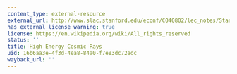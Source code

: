 ```yaml
---
content_type: external-resource
external_url: http://www.slac.stanford.edu/econf/C040802/lec_notes/Stanev/default.htm#top
has_external_license_warning: true
license: https://en.wikipedia.org/wiki/All_rights_reserved
status: ''
title: High Energy Cosmic Rays
uid: 16b6aa3e-4f3d-4ea8-84a0-f7e83dc72edc
wayback_url: ''
---
```

